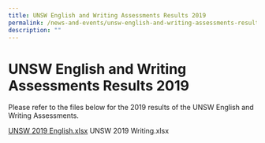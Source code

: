 ```yaml
---
title: UNSW English and Writing Assessments Results 2019
permalink: /news-and-events/unsw-english-and-writing-assessments-results-2019
description: ""
---
```

# UNSW English and Writing Assessments Results 2019

Please refer to the files below for the 2019 results of the UNSW English and Writing Assessments.

[UNSW 2019 English.xlsx](https://go.gov.sg/unsw-2019-english)
UNSW 2019 Writing.xlsx 